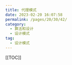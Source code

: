 ```yaml
---
title: 代理模式
date: 2023-02-20 16:07:58
permalink: /pages/20/30/42/
category: 
  - 算法和设计
  - 设计模式
tag: 
  - 设计模式
---
```


<!-- more -->
[[TOC]]
